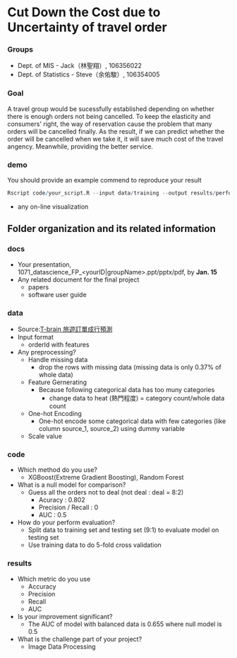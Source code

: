 # Cut Down the Cost due to Uncertainty of travel order

### Groups
* Dept. of MIS - Jack（林聖翔）, 106356022
* Dept. of Statistics - Steve（余佑駿）, 106354005

### Goal

A travel group would be sucessfully established depending on whether there is enough orders not being cancelled. To keep the elasticity and consumers' right, the way of reservation cause the problem that many orders will be cancelled finally. As the result, if we can predict whether the order will be cancelled when we take it, it will save much cost of the travel angency. Meanwhile, providing the better service.
### demo 
You should provide an example commend to reproduce your result
```R
Rscript code/your_script.R --input data/training --output results/performance.tsv
```
* any on-line visualization

## Folder organization and its related information

### docs
* Your presentation, 1071_datascience_FP_<yourID|groupName>.ppt/pptx/pdf, by **Jan. 15**
* Any related document for the final project
  * papers
  * software user guide

### data

* Source:[T-brain 旅遊訂單成行預測](https://tbrain.trendmicro.com.tw/Competitions/Details/4)
* Input format
    * orderId with features 
* Any preprocessing?
  * Handle missing data
      * drop the rows with missing data (missing data is only 0.37% of whole data) 
  * Feature Gernerating
      * Because following categorical data has too muny categories
          * change data to heat (熱門程度) = category count/whole data count 
  * One-hot Encoding
      * One-hot encode some categorical data with few categories (like column source_1, source_2) using dummy variable
  * Scale value

### code

* Which method do you use?
    * XGBoost(Extreme Gradient Boosting), Random Forest
* What is a null model for comparison?
    * Guess all the orders not to deal (not deal : deal = 8:2)
        * Acuracy : 0.802
        * Precision / Recall : 0
        * AUC : 0.5
* How do your perform evaluation?
    * Split data to training set and testing set (9:1) to evaluate model on testing set
    * Use training data to do 5-fold cross validation

### results

* Which metric do you use 
    * Accuracy
    * Precision
    * Recall
    * AUC
* Is your improvement significant?
    * The AUC of model with balanced data is 0.655 where null model is 0.5
* What is the challenge part of your project?
    * Image Data Processing
    
